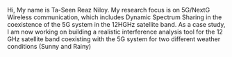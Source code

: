 Hi, My name is Ta-Seen Reaz Niloy. 
My research focus is on 5G/NextG Wireless communication, which includes Dynamic Spectrum Sharing in the coexistence of the 5G system in the 12HGHz satellite band. As a case study, I am now working on building a realistic interference analysis tool for the 12 GHz satellite band coexisting with the 5G system for two different weather conditions (Sunny and Rainy)


